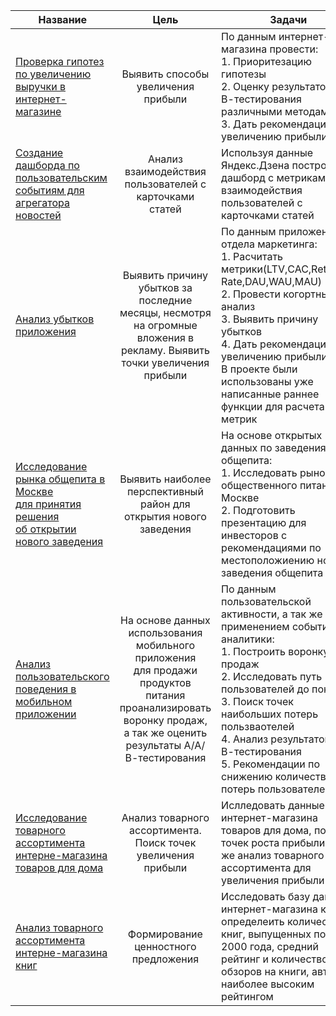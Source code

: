 | Название                                                                                                                                                                        |                                                                                    Цель                                                                                     | Задачи                                                                                                                                                                                                                                                                                                                                | Инструменты                                                                                                                                                  |
|---------------------------------------------------------------------------------------------------------------------------------------------------------------------------------|:---------------------------------------------------------------------------------------------------------------------------------------------------------------------------:|---------------------------------------------------------------------------------------------------------------------------------------------------------------------------------------------------------------------------------------------------------------------------------------------------------------------------------------|--------------------------------------------------------------------------------------------------------------------------------------------------------------|
| [Проверка гипотез по  увеличению выручки в интернет-магазине](./project_ab_test "Проверка гипотез по увеличению выручки в интернет-магазине")                                   |                                                                     Выявить способы увеличения прибыли                                                                      | По данным интернет-магазина провести:<br/>1. Приоритезацию гипотезы<br/>2. Оценку результатов А/В-тестирования различными методами<br/> 3. Дать рекомендации по увеличению прибыли                                                                                                                                                    | Python, Pandas, <br/>Matplotlib, SciPy, A/B-тестирование, проверка статистических гипотез                                                                    | 
| [Создание дашборда по пользовательским событиям для агрегатора новостей](https://public.tableau.com/app/profile/sofiya3556/viz/MyFirstVizv_2/Dashboard1?publish=yes "Дашбордл") |                                                           Анализ взаимодействия пользователей с карточками статей                                                           | Используя данные Яндекс.Дзена построить дашборд с метриками взаимодействия пользователей с карточками статей                                                                                                                                                                                                                          | Python,  PostgreSQL, Tableau, продуктовые метрики, построение дашбордов                                                                                      |
| [Анализ убытков приложения](./project_app_metrics "Анализ убытков приложения")                                                                                                  |                           Выявить причину убытков за последние месяцы, несмотря на огромные вложения в рекламу. Выявить точки увеличения прибыли                            | По данным приложения и отдела маркетинга:<br/>1. Расчитать метрики(LTV,CAC,Retention Rate,DAU,WAU,MAU)<br/>2. Провести когортный анализ<br/>3. Выявить причину убытков <br/>4. Дать рекомендации по увеличению прибыли.<br/> В проекте были использованы уже написанные раннее функции для расчета метрик                             | Python, Pandas, Seaborn,Matplotlib,когортный анализ, юнит-экономика, продуктовые метрики                                                                     |
| [Исследование рынка общепита в Москве<br/> для принятия решения <br/>об открытии нового заведения](./project_cafe_msk "Исследование рынка общепита в Москве")                   |                                                     Выявить наиболее перспективный район для открытия нового заведения                                                      | На основе открытых данных по заведениям общепита:<br/>1. Исследовать рынок общественного питания в Москве<br/>2. Подготовить презентацию для инвесторов с рекомендациями по местоположиению нового заведения общепита                                                                                                                 | Python, Pandas, Seaborn, Plotly,визуализация данных                                                                                                          |
| [Анализ пользовательского поведения в мобильном приложении](./project_shop_products "Анализ пользовательского поведения в приложении продуктов")                                | На основе данных использования мобильного приложения<br/>для продажи продуктов питания <br/>проанализировать воронку продаж, а так же оценить результаты А/А/В-тестирования | По данным пользовательской активности, а так же с применением событийной аналитики:<br/>1. Построить воронку продаж <br/>2. Исследовать путь пользователей до покупки<br/>3. Поиск точек наибольших потерь пользваотелей<br/>4. Анализ результатов А/А/В-тестирования<br/>5. Рекомендации по снижению количества потерь пользователей | A/B-тестирование, Python, Pandas,Matplotlib, Seaborn,Plotly, событийная аналитика, продуктовые метрики,  визуализация данных,проверка статистических гипотез |
| [Исследование товарного ассортимента  интерне-магазина  товаров для дома](./project_online_shop_for_home "Исследование товарного ассортимента товаров для дома")                |                                                        Анализ товарного ассортимента. Поиск точек увеличения прибыли                                                        | Ислледовать данные интернет-магазина товаров для дома, поиск точек роста прибыли, а так же анализ товарного ассортимента для увеличения прибыли                                                                                                                                                                                       | Python, Pandas, Seaborn, Matplotlib, SciPy, Tableau, проверка статистических гипотез,построение дашборда, визуализация данных                                |
| [Анализ товарного ассортимента  интерне-магазина книг](./project_shop_books "Анализ товарного ассортимента интернет-магазина книг")                                             |                                                                    Формирование ценностного предложения                                                                     | Исследовать базу данных интернет-магазина книг, определеить количество книг, выпущенных после 2000 года, средний рейтинг и количество обзоров на книги, автора с наиболее высоким рейтингом                                                                                                                                           | Python, Pandas, Seaborn, Matplotlib, SciPy, Tableau, проверка статистических гипотез,построение дашборда, визуализация данных                                |

